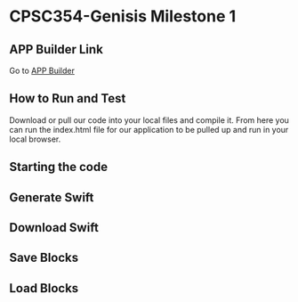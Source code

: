 # CPSC354-Genisis Milestone 1

## APP Builder Link
Go to [APP Builder](https://AidanFLG.github.io/src/)

## How to Run and Test

Download or pull our code into your local files and compile it. From here you can run the index.html file for our application to be pulled up and run in your local browser.

## Starting the code

## Generate Swift

## Download Swift

## Save Blocks

## Load Blocks

